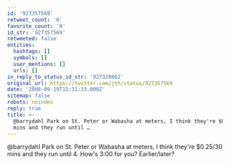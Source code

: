 ```yaml
---
id: '927357569'
retweet_count: '0'
favorite_count: '0'
id_str: '927357569'
retweeted: false
entities:
  hashtags: []
  symbols: []
  user_mentions: []
  urls: []
in_reply_to_status_id_str: '927320862'
original_url: https://twitter.com/jth/status/927357569
date: '2008-09-19T15:31:33.000Z'
sitemap: false
robots: noindex
reply: true
title: >-
  @barrydahl Park on St. Peter or Wabasha at meters, I think they're $0.25/30
  mins and they run until …
---
```


@barrydahl Park on St. Peter or Wabasha at meters, I think they're $0.25/30 mins and they run until 4. How's 3:00 for you? Earlier/later?